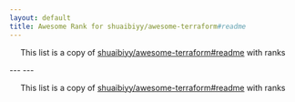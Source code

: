 ```yaml
---
layout: default
title: Awesome Rank for shuaibiyy/awesome-terraform#readme
---
```


<p align="center">
	This list is a copy of <a href="https://github.com/shuaibiyy/awesome-terraform#readme">shuaibiyy/awesome-terraform#readme</a> with ranks
</p>
---
---
<p align="center">
	This list is a copy of <a href="https://github.com/shuaibiyy/awesome-terraform#readme">shuaibiyy/awesome-terraform#readme</a> with ranks
</p>
